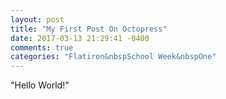```yaml
---
layout: post
title: "My First Post On Octopress"
date: 2017-03-13 21:29:41 -0400
comments: true
categories: "Flatiron&nbspSchool Week&nbspOne"
---
```

"Hello World!"
